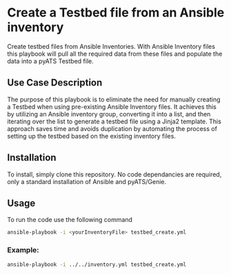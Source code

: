# Create a Testbed file from an Ansible inventory

Create testbed files from Ansible Inventories. With Ansible Inventory files this playbook will pull all the required data from these files and populate the data into a pyATS Testbed file.

## Use Case Description

The purpose of this playbook is to eliminate the need for manually creating a Testbed when using pre-existing Ansible Inventory files. It achieves this by utilizing an Ansible inventory group, converting it into a list, and then iterating over the list to generate a testbed file using a Jinja2 template. This approach saves time and avoids duplication by automating the process of setting up the testbed based on the existing inventory files.

## Installation

To install, simply clone this repository. No code dependancies are required, only a standard installation of Ansible and pyATS/Genie.

## Usage

To run the code use the following command

```bash
ansible-playbook -i <yourInventoryFile> testbed_create.yml
```
### Example:
```bash
ansible-playbook -i ../../inventory.yml testbed_create.yml
```
